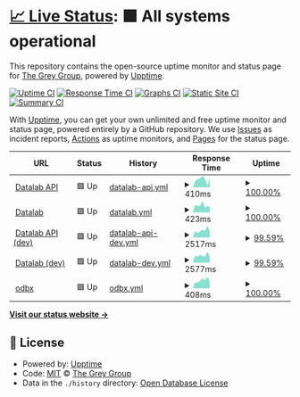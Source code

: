 # [📈 Live Status](https://the-grey-group.github.io/datalab-status): <!--live status--> **🟩 All systems operational**

This repository contains the open-source uptime monitor and status page for [The Grey Group](https://www.ch.cam.ac.uk/group/grey/), powered by [Upptime](https://github.com/upptime/upptime).

[![Uptime CI](https://github.com/the-grey-group/datalab-status/workflows/Uptime%20CI/badge.svg)](https://github.com/the-grey-group/datalab-status/actions?query=workflow%3A%22Uptime+CI%22)
[![Response Time CI](https://github.com/the-grey-group/datalab-status/workflows/Response%20Time%20CI/badge.svg)](https://github.com/the-grey-group/datalab-status/actions?query=workflow%3A%22Response+Time+CI%22)
[![Graphs CI](https://github.com/the-grey-group/datalab-status/workflows/Graphs%20CI/badge.svg)](https://github.com/the-grey-group/datalab-status/actions?query=workflow%3A%22Graphs+CI%22)
[![Static Site CI](https://github.com/the-grey-group/datalab-status/workflows/Static%20Site%20CI/badge.svg)](https://github.com/the-grey-group/datalab-status/actions?query=workflow%3A%22Static+Site+CI%22)
[![Summary CI](https://github.com/the-grey-group/datalab-status/workflows/Summary%20CI/badge.svg)](https://github.com/the-grey-group/datalab-status/actions?query=workflow%3A%22Summary+CI%22)

With [Upptime](https://upptime.js.org), you can get your own unlimited and free uptime monitor and status page, powered entirely by a GitHub repository. We use [Issues](https://github.com/the-grey-group/datalab-status/issues) as incident reports, [Actions](https://github.com/the-grey-group/datalab-status/actions) as uptime monitors, and [Pages](https://the-grey-group.github.io/datalab-status) for the status page.

<!--start: status pages-->
<!-- This summary is generated by Upptime (https://github.com/upptime/upptime) -->
<!-- Do not edit this manually, your changes will be overwritten -->
<!-- prettier-ignore -->
| URL | Status | History | Response Time | Uptime |
| --- | ------ | ------- | ------------- | ------ |
| <img alt="" src="https://icons.duckduckgo.com/ip3/api.odbx.science.ico" height="13"> [Datalab API](https://api.odbx.science) | 🟩 Up | [datalab-api.yml](https://github.com/the-grey-group/datalab-status/commits/HEAD/history/datalab-api.yml) | <details><summary><img alt="Response time graph" src="./graphs/datalab-api/response-time-week.png" height="20"> 410ms</summary><br><a href="https://the-grey-group.github.io/datalab-status/history/datalab-api"><img alt="Response time 932" src="https://img.shields.io/endpoint?url=https%3A%2F%2Fraw.githubusercontent.com%2Fthe-grey-group%2Fdatalab-status%2FHEAD%2Fapi%2Fdatalab-api%2Fresponse-time.json"></a><br><a href="https://the-grey-group.github.io/datalab-status/history/datalab-api"><img alt="24-hour response time 485" src="https://img.shields.io/endpoint?url=https%3A%2F%2Fraw.githubusercontent.com%2Fthe-grey-group%2Fdatalab-status%2FHEAD%2Fapi%2Fdatalab-api%2Fresponse-time-day.json"></a><br><a href="https://the-grey-group.github.io/datalab-status/history/datalab-api"><img alt="7-day response time 410" src="https://img.shields.io/endpoint?url=https%3A%2F%2Fraw.githubusercontent.com%2Fthe-grey-group%2Fdatalab-status%2FHEAD%2Fapi%2Fdatalab-api%2Fresponse-time-week.json"></a><br><a href="https://the-grey-group.github.io/datalab-status/history/datalab-api"><img alt="30-day response time 484" src="https://img.shields.io/endpoint?url=https%3A%2F%2Fraw.githubusercontent.com%2Fthe-grey-group%2Fdatalab-status%2FHEAD%2Fapi%2Fdatalab-api%2Fresponse-time-month.json"></a><br><a href="https://the-grey-group.github.io/datalab-status/history/datalab-api"><img alt="1-year response time 932" src="https://img.shields.io/endpoint?url=https%3A%2F%2Fraw.githubusercontent.com%2Fthe-grey-group%2Fdatalab-status%2FHEAD%2Fapi%2Fdatalab-api%2Fresponse-time-year.json"></a></details> | <details><summary><a href="https://the-grey-group.github.io/datalab-status/history/datalab-api">100.00%</a></summary><a href="https://the-grey-group.github.io/datalab-status/history/datalab-api"><img alt="All-time uptime 99.84%" src="https://img.shields.io/endpoint?url=https%3A%2F%2Fraw.githubusercontent.com%2Fthe-grey-group%2Fdatalab-status%2FHEAD%2Fapi%2Fdatalab-api%2Fuptime.json"></a><br><a href="https://the-grey-group.github.io/datalab-status/history/datalab-api"><img alt="24-hour uptime 100.00%" src="https://img.shields.io/endpoint?url=https%3A%2F%2Fraw.githubusercontent.com%2Fthe-grey-group%2Fdatalab-status%2FHEAD%2Fapi%2Fdatalab-api%2Fuptime-day.json"></a><br><a href="https://the-grey-group.github.io/datalab-status/history/datalab-api"><img alt="7-day uptime 100.00%" src="https://img.shields.io/endpoint?url=https%3A%2F%2Fraw.githubusercontent.com%2Fthe-grey-group%2Fdatalab-status%2FHEAD%2Fapi%2Fdatalab-api%2Fuptime-week.json"></a><br><a href="https://the-grey-group.github.io/datalab-status/history/datalab-api"><img alt="30-day uptime 100.00%" src="https://img.shields.io/endpoint?url=https%3A%2F%2Fraw.githubusercontent.com%2Fthe-grey-group%2Fdatalab-status%2FHEAD%2Fapi%2Fdatalab-api%2Fuptime-month.json"></a><br><a href="https://the-grey-group.github.io/datalab-status/history/datalab-api"><img alt="1-year uptime 99.84%" src="https://img.shields.io/endpoint?url=https%3A%2F%2Fraw.githubusercontent.com%2Fthe-grey-group%2Fdatalab-status%2FHEAD%2Fapi%2Fdatalab-api%2Fuptime-year.json"></a></details>
| <img alt="" src="https://icons.duckduckgo.com/ip3/datalab.odbx.science.ico" height="13"> [Datalab](https://datalab.odbx.science) | 🟩 Up | [datalab.yml](https://github.com/the-grey-group/datalab-status/commits/HEAD/history/datalab.yml) | <details><summary><img alt="Response time graph" src="./graphs/datalab/response-time-week.png" height="20"> 423ms</summary><br><a href="https://the-grey-group.github.io/datalab-status/history/datalab"><img alt="Response time 590" src="https://img.shields.io/endpoint?url=https%3A%2F%2Fraw.githubusercontent.com%2Fthe-grey-group%2Fdatalab-status%2FHEAD%2Fapi%2Fdatalab%2Fresponse-time.json"></a><br><a href="https://the-grey-group.github.io/datalab-status/history/datalab"><img alt="24-hour response time 325" src="https://img.shields.io/endpoint?url=https%3A%2F%2Fraw.githubusercontent.com%2Fthe-grey-group%2Fdatalab-status%2FHEAD%2Fapi%2Fdatalab%2Fresponse-time-day.json"></a><br><a href="https://the-grey-group.github.io/datalab-status/history/datalab"><img alt="7-day response time 423" src="https://img.shields.io/endpoint?url=https%3A%2F%2Fraw.githubusercontent.com%2Fthe-grey-group%2Fdatalab-status%2FHEAD%2Fapi%2Fdatalab%2Fresponse-time-week.json"></a><br><a href="https://the-grey-group.github.io/datalab-status/history/datalab"><img alt="30-day response time 488" src="https://img.shields.io/endpoint?url=https%3A%2F%2Fraw.githubusercontent.com%2Fthe-grey-group%2Fdatalab-status%2FHEAD%2Fapi%2Fdatalab%2Fresponse-time-month.json"></a><br><a href="https://the-grey-group.github.io/datalab-status/history/datalab"><img alt="1-year response time 590" src="https://img.shields.io/endpoint?url=https%3A%2F%2Fraw.githubusercontent.com%2Fthe-grey-group%2Fdatalab-status%2FHEAD%2Fapi%2Fdatalab%2Fresponse-time-year.json"></a></details> | <details><summary><a href="https://the-grey-group.github.io/datalab-status/history/datalab">100.00%</a></summary><a href="https://the-grey-group.github.io/datalab-status/history/datalab"><img alt="All-time uptime 99.64%" src="https://img.shields.io/endpoint?url=https%3A%2F%2Fraw.githubusercontent.com%2Fthe-grey-group%2Fdatalab-status%2FHEAD%2Fapi%2Fdatalab%2Fuptime.json"></a><br><a href="https://the-grey-group.github.io/datalab-status/history/datalab"><img alt="24-hour uptime 100.00%" src="https://img.shields.io/endpoint?url=https%3A%2F%2Fraw.githubusercontent.com%2Fthe-grey-group%2Fdatalab-status%2FHEAD%2Fapi%2Fdatalab%2Fuptime-day.json"></a><br><a href="https://the-grey-group.github.io/datalab-status/history/datalab"><img alt="7-day uptime 100.00%" src="https://img.shields.io/endpoint?url=https%3A%2F%2Fraw.githubusercontent.com%2Fthe-grey-group%2Fdatalab-status%2FHEAD%2Fapi%2Fdatalab%2Fuptime-week.json"></a><br><a href="https://the-grey-group.github.io/datalab-status/history/datalab"><img alt="30-day uptime 100.00%" src="https://img.shields.io/endpoint?url=https%3A%2F%2Fraw.githubusercontent.com%2Fthe-grey-group%2Fdatalab-status%2FHEAD%2Fapi%2Fdatalab%2Fuptime-month.json"></a><br><a href="https://the-grey-group.github.io/datalab-status/history/datalab"><img alt="1-year uptime 99.64%" src="https://img.shields.io/endpoint?url=https%3A%2F%2Fraw.githubusercontent.com%2Fthe-grey-group%2Fdatalab-status%2FHEAD%2Fapi%2Fdatalab%2Fuptime-year.json"></a></details>
| <img alt="" src="https://icons.duckduckgo.com/ip3/api-dev.odbx.science.ico" height="13"> [Datalab API (dev)](https://api-dev.odbx.science) | 🟩 Up | [datalab-api-dev.yml](https://github.com/the-grey-group/datalab-status/commits/HEAD/history/datalab-api-dev.yml) | <details><summary><img alt="Response time graph" src="./graphs/datalab-api-dev/response-time-week.png" height="20"> 2517ms</summary><br><a href="https://the-grey-group.github.io/datalab-status/history/datalab-api-dev"><img alt="Response time 1126" src="https://img.shields.io/endpoint?url=https%3A%2F%2Fraw.githubusercontent.com%2Fthe-grey-group%2Fdatalab-status%2FHEAD%2Fapi%2Fdatalab-api-dev%2Fresponse-time.json"></a><br><a href="https://the-grey-group.github.io/datalab-status/history/datalab-api-dev"><img alt="24-hour response time 5637" src="https://img.shields.io/endpoint?url=https%3A%2F%2Fraw.githubusercontent.com%2Fthe-grey-group%2Fdatalab-status%2FHEAD%2Fapi%2Fdatalab-api-dev%2Fresponse-time-day.json"></a><br><a href="https://the-grey-group.github.io/datalab-status/history/datalab-api-dev"><img alt="7-day response time 2517" src="https://img.shields.io/endpoint?url=https%3A%2F%2Fraw.githubusercontent.com%2Fthe-grey-group%2Fdatalab-status%2FHEAD%2Fapi%2Fdatalab-api-dev%2Fresponse-time-week.json"></a><br><a href="https://the-grey-group.github.io/datalab-status/history/datalab-api-dev"><img alt="30-day response time 1148" src="https://img.shields.io/endpoint?url=https%3A%2F%2Fraw.githubusercontent.com%2Fthe-grey-group%2Fdatalab-status%2FHEAD%2Fapi%2Fdatalab-api-dev%2Fresponse-time-month.json"></a><br><a href="https://the-grey-group.github.io/datalab-status/history/datalab-api-dev"><img alt="1-year response time 1126" src="https://img.shields.io/endpoint?url=https%3A%2F%2Fraw.githubusercontent.com%2Fthe-grey-group%2Fdatalab-status%2FHEAD%2Fapi%2Fdatalab-api-dev%2Fresponse-time-year.json"></a></details> | <details><summary><a href="https://the-grey-group.github.io/datalab-status/history/datalab-api-dev">99.59%</a></summary><a href="https://the-grey-group.github.io/datalab-status/history/datalab-api-dev"><img alt="All-time uptime 99.33%" src="https://img.shields.io/endpoint?url=https%3A%2F%2Fraw.githubusercontent.com%2Fthe-grey-group%2Fdatalab-status%2FHEAD%2Fapi%2Fdatalab-api-dev%2Fuptime.json"></a><br><a href="https://the-grey-group.github.io/datalab-status/history/datalab-api-dev"><img alt="24-hour uptime 97.10%" src="https://img.shields.io/endpoint?url=https%3A%2F%2Fraw.githubusercontent.com%2Fthe-grey-group%2Fdatalab-status%2FHEAD%2Fapi%2Fdatalab-api-dev%2Fuptime-day.json"></a><br><a href="https://the-grey-group.github.io/datalab-status/history/datalab-api-dev"><img alt="7-day uptime 99.59%" src="https://img.shields.io/endpoint?url=https%3A%2F%2Fraw.githubusercontent.com%2Fthe-grey-group%2Fdatalab-status%2FHEAD%2Fapi%2Fdatalab-api-dev%2Fuptime-week.json"></a><br><a href="https://the-grey-group.github.io/datalab-status/history/datalab-api-dev"><img alt="30-day uptime 99.90%" src="https://img.shields.io/endpoint?url=https%3A%2F%2Fraw.githubusercontent.com%2Fthe-grey-group%2Fdatalab-status%2FHEAD%2Fapi%2Fdatalab-api-dev%2Fuptime-month.json"></a><br><a href="https://the-grey-group.github.io/datalab-status/history/datalab-api-dev"><img alt="1-year uptime 99.33%" src="https://img.shields.io/endpoint?url=https%3A%2F%2Fraw.githubusercontent.com%2Fthe-grey-group%2Fdatalab-status%2FHEAD%2Fapi%2Fdatalab-api-dev%2Fuptime-year.json"></a></details>
| <img alt="" src="https://icons.duckduckgo.com/ip3/datalab-dev.odbx.science.ico" height="13"> [Datalab (dev)](https://datalab-dev.odbx.science) | 🟩 Up | [datalab-dev.yml](https://github.com/the-grey-group/datalab-status/commits/HEAD/history/datalab-dev.yml) | <details><summary><img alt="Response time graph" src="./graphs/datalab-dev/response-time-week.png" height="20"> 2577ms</summary><br><a href="https://the-grey-group.github.io/datalab-status/history/datalab-dev"><img alt="Response time 766" src="https://img.shields.io/endpoint?url=https%3A%2F%2Fraw.githubusercontent.com%2Fthe-grey-group%2Fdatalab-status%2FHEAD%2Fapi%2Fdatalab-dev%2Fresponse-time.json"></a><br><a href="https://the-grey-group.github.io/datalab-status/history/datalab-dev"><img alt="24-hour response time 5772" src="https://img.shields.io/endpoint?url=https%3A%2F%2Fraw.githubusercontent.com%2Fthe-grey-group%2Fdatalab-status%2FHEAD%2Fapi%2Fdatalab-dev%2Fresponse-time-day.json"></a><br><a href="https://the-grey-group.github.io/datalab-status/history/datalab-dev"><img alt="7-day response time 2577" src="https://img.shields.io/endpoint?url=https%3A%2F%2Fraw.githubusercontent.com%2Fthe-grey-group%2Fdatalab-status%2FHEAD%2Fapi%2Fdatalab-dev%2Fresponse-time-week.json"></a><br><a href="https://the-grey-group.github.io/datalab-status/history/datalab-dev"><img alt="30-day response time 1138" src="https://img.shields.io/endpoint?url=https%3A%2F%2Fraw.githubusercontent.com%2Fthe-grey-group%2Fdatalab-status%2FHEAD%2Fapi%2Fdatalab-dev%2Fresponse-time-month.json"></a><br><a href="https://the-grey-group.github.io/datalab-status/history/datalab-dev"><img alt="1-year response time 766" src="https://img.shields.io/endpoint?url=https%3A%2F%2Fraw.githubusercontent.com%2Fthe-grey-group%2Fdatalab-status%2FHEAD%2Fapi%2Fdatalab-dev%2Fresponse-time-year.json"></a></details> | <details><summary><a href="https://the-grey-group.github.io/datalab-status/history/datalab-dev">99.59%</a></summary><a href="https://the-grey-group.github.io/datalab-status/history/datalab-dev"><img alt="All-time uptime 99.32%" src="https://img.shields.io/endpoint?url=https%3A%2F%2Fraw.githubusercontent.com%2Fthe-grey-group%2Fdatalab-status%2FHEAD%2Fapi%2Fdatalab-dev%2Fuptime.json"></a><br><a href="https://the-grey-group.github.io/datalab-status/history/datalab-dev"><img alt="24-hour uptime 97.13%" src="https://img.shields.io/endpoint?url=https%3A%2F%2Fraw.githubusercontent.com%2Fthe-grey-group%2Fdatalab-status%2FHEAD%2Fapi%2Fdatalab-dev%2Fuptime-day.json"></a><br><a href="https://the-grey-group.github.io/datalab-status/history/datalab-dev"><img alt="7-day uptime 99.59%" src="https://img.shields.io/endpoint?url=https%3A%2F%2Fraw.githubusercontent.com%2Fthe-grey-group%2Fdatalab-status%2FHEAD%2Fapi%2Fdatalab-dev%2Fuptime-week.json"></a><br><a href="https://the-grey-group.github.io/datalab-status/history/datalab-dev"><img alt="30-day uptime 99.91%" src="https://img.shields.io/endpoint?url=https%3A%2F%2Fraw.githubusercontent.com%2Fthe-grey-group%2Fdatalab-status%2FHEAD%2Fapi%2Fdatalab-dev%2Fuptime-month.json"></a><br><a href="https://the-grey-group.github.io/datalab-status/history/datalab-dev"><img alt="1-year uptime 99.32%" src="https://img.shields.io/endpoint?url=https%3A%2F%2Fraw.githubusercontent.com%2Fthe-grey-group%2Fdatalab-status%2FHEAD%2Fapi%2Fdatalab-dev%2Fuptime-year.json"></a></details>
| <img alt="" src="https://icons.duckduckgo.com/ip3/optimade.odbx.science.ico" height="13"> [odbx](https://optimade.odbx.science) | 🟩 Up | [odbx.yml](https://github.com/the-grey-group/datalab-status/commits/HEAD/history/odbx.yml) | <details><summary><img alt="Response time graph" src="./graphs/odbx/response-time-week.png" height="20"> 408ms</summary><br><a href="https://the-grey-group.github.io/datalab-status/history/odbx"><img alt="Response time 474" src="https://img.shields.io/endpoint?url=https%3A%2F%2Fraw.githubusercontent.com%2Fthe-grey-group%2Fdatalab-status%2FHEAD%2Fapi%2Fodbx%2Fresponse-time.json"></a><br><a href="https://the-grey-group.github.io/datalab-status/history/odbx"><img alt="24-hour response time 313" src="https://img.shields.io/endpoint?url=https%3A%2F%2Fraw.githubusercontent.com%2Fthe-grey-group%2Fdatalab-status%2FHEAD%2Fapi%2Fodbx%2Fresponse-time-day.json"></a><br><a href="https://the-grey-group.github.io/datalab-status/history/odbx"><img alt="7-day response time 408" src="https://img.shields.io/endpoint?url=https%3A%2F%2Fraw.githubusercontent.com%2Fthe-grey-group%2Fdatalab-status%2FHEAD%2Fapi%2Fodbx%2Fresponse-time-week.json"></a><br><a href="https://the-grey-group.github.io/datalab-status/history/odbx"><img alt="30-day response time 437" src="https://img.shields.io/endpoint?url=https%3A%2F%2Fraw.githubusercontent.com%2Fthe-grey-group%2Fdatalab-status%2FHEAD%2Fapi%2Fodbx%2Fresponse-time-month.json"></a><br><a href="https://the-grey-group.github.io/datalab-status/history/odbx"><img alt="1-year response time 474" src="https://img.shields.io/endpoint?url=https%3A%2F%2Fraw.githubusercontent.com%2Fthe-grey-group%2Fdatalab-status%2FHEAD%2Fapi%2Fodbx%2Fresponse-time-year.json"></a></details> | <details><summary><a href="https://the-grey-group.github.io/datalab-status/history/odbx">100.00%</a></summary><a href="https://the-grey-group.github.io/datalab-status/history/odbx"><img alt="All-time uptime 98.09%" src="https://img.shields.io/endpoint?url=https%3A%2F%2Fraw.githubusercontent.com%2Fthe-grey-group%2Fdatalab-status%2FHEAD%2Fapi%2Fodbx%2Fuptime.json"></a><br><a href="https://the-grey-group.github.io/datalab-status/history/odbx"><img alt="24-hour uptime 100.00%" src="https://img.shields.io/endpoint?url=https%3A%2F%2Fraw.githubusercontent.com%2Fthe-grey-group%2Fdatalab-status%2FHEAD%2Fapi%2Fodbx%2Fuptime-day.json"></a><br><a href="https://the-grey-group.github.io/datalab-status/history/odbx"><img alt="7-day uptime 100.00%" src="https://img.shields.io/endpoint?url=https%3A%2F%2Fraw.githubusercontent.com%2Fthe-grey-group%2Fdatalab-status%2FHEAD%2Fapi%2Fodbx%2Fuptime-week.json"></a><br><a href="https://the-grey-group.github.io/datalab-status/history/odbx"><img alt="30-day uptime 100.00%" src="https://img.shields.io/endpoint?url=https%3A%2F%2Fraw.githubusercontent.com%2Fthe-grey-group%2Fdatalab-status%2FHEAD%2Fapi%2Fodbx%2Fuptime-month.json"></a><br><a href="https://the-grey-group.github.io/datalab-status/history/odbx"><img alt="1-year uptime 98.09%" src="https://img.shields.io/endpoint?url=https%3A%2F%2Fraw.githubusercontent.com%2Fthe-grey-group%2Fdatalab-status%2FHEAD%2Fapi%2Fodbx%2Fuptime-year.json"></a></details>

<!--end: status pages-->

[**Visit our status website →**](https://the-grey-group.github.io/datalab-status)

## 📄 License

- Powered by: [Upptime](https://github.com/upptime/upptime)
- Code: [MIT](./LICENSE) © [The Grey Group](https://www.ch.cam.ac.uk/group/grey/)
- Data in the `./history` directory: [Open Database License](https://opendatacommons.org/licenses/odbl/1-0/)
